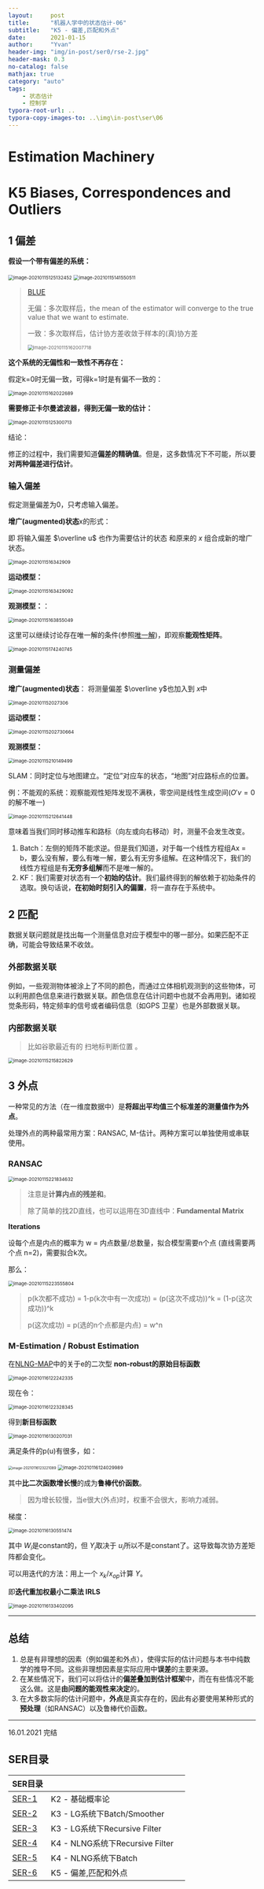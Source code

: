 ```yaml
---
layout:     post
title:      "机器人学中的状态估计-06"
subtitle:   "K5 - 偏差,匹配和外点"
date:       2021-01-15
author:     "Yvan"
header-img: "img/in-post/ser0/rse-2.jpg"
header-mask: 0.3
no-catalog: false
mathjax: true
category: "auto"
tags:
    - 状态估计
    - 控制学
typora-root-url: ..
typora-copy-images-to: ..\img\in-post\ser\06
---
```


# Estimation Machinery

# K5 Biases, Correspondences and Outliers

## 1 偏差

**假设一个带有偏差的系统：**

<img src="/img/in-post/ser/06/image-20210115125132452.png" alt="image-20210115125132452" style="zoom: 67%;" />

<img src="/img/in-post/ser/06/image-20210115141550511.png" alt="image-20210115141550511" style="zoom:67%;" />

> [BLUE]({{site.baseurl}}/auto/2020/11/20/SER3/#最优线性无偏估计blue)
>
> 无偏：多次取样后，the mean of the estimator will converge to the true value that we want to estimate.
>
> 一致：多次取样后，估计协方差收敛于样本的(真)协方差
>
> <img src="/img/in-post/ser/06/image-20210115162007718.png" alt="image-20210115162007718" style="zoom: 67%;" />

**这个系统的无偏性和一致性不再存在：**

假定k=0时无偏一致，可得k=1时是有偏不一致的：

<img src="/img/in-post/ser/06/image-20210115162022689.png" alt="image-20210115162022689" style="zoom:67%;" />

**需要修正卡尔曼滤波器，得到无偏一致的估计：**

<img src="/img/in-post/ser/06/image-20210115125300713.png" alt="image-20210115125300713" style="zoom:67%;" />

结论：

修正的过程中，我们需要知道**偏差的精确值**。但是，这多数情况下不可能，所以要**对两种偏差进行估计**。

### 输入偏差

假定测量偏差为0，只考虑输入偏差。

**增广(augmented)状态**x的形式：

即 将输入偏差 $\overline u$ 也作为需要估计的状态 和原来的 $x$ 组合成新的增广状态。

<img src="/img/in-post/ser/06/image-2021011516342909.png" alt="image-2021011516342909" style="zoom:67%;" />

**运动模型：**

<img src="/img/in-post/ser/06/image-20210115163429092.png" alt="image-20210115163429092" style="zoom:67%;" />

**观测模型：**：

<img src="/img/in-post/ser/06/image-20210115163855049.png" alt="image-20210115163855049" style="zoom:67%;" />

这里可以继续讨论存在唯一解的条件(参照[唯一解]({{site.baseurl}}/auto/2020/11/20/SER3/#case-ii-without-initial-state))，即观察**能观性矩阵**。

<img src="/img/in-post/ser/06/image-20210115174240745.png" alt="image-20210115174240745" style="zoom:67%;" />

### 测量偏差

**增广(augmented)状态**： 将测量偏差 $\overline y$也加入到 $x$中

<img src="/img/in-post/ser/06/image-202101152027306.png" alt="image-202101152027306" style="zoom:67%;" />

**运动模型：**

<img src="/img/in-post/ser/06/image-20210115202730664.png" alt="image-20210115202730664" style="zoom:67%;" />

**观测模型：**

<img src="/img/in-post/ser/06/image-20210115210149499.png" alt="image-20210115210149499" style="zoom:67%;" />

SLAM：同时定位与地图建立。“定位”对应车的状态，“地图”对应路标点的位置。

例：不能观的系统：观察能观性矩阵发现不满秩，零空间是线性生成空间($O'v=0$的解不唯一) 

<img src="/img/in-post/ser/06/image-20210115212641448.png" alt="image-20210115212641448" style="zoom:67%;" />

意味着当我们同时移动推车和路标（向左或向右移动）时，测量不会发⽣改变。

1. Batch：左侧的矩阵不能求逆。但是我们知道，对于每⼀个线性方程组Ax = b，要么没有解，要么有唯⼀解，要么有无穷多组解。在这种情况下，我们的线性方程组是有**无穷多组解**而不是唯⼀解的。
2. KF：我们需要对状态有⼀个**初始的估计**。我们最终得到的解依赖于初始条件的选取。换句话说，**在初始时刻引入的偏置**，将⼀直存在于系统中。



## 2 匹配

数据关联问题就是找出每⼀个测量信息对应于模型中的哪⼀部分。如果匹配不正确，可能会导致结果不收敛。

### 外部数据关联

例如，⼀些观测物体被涂上了不同的颜色，而通过立体相机观测到的这些物体，可以利用颜色信息来进行数据关联。颜色信息在估计问题中也就不会再用到。诸如视觉条形码，特定频率的信号或者编码信息（如GPS 卫星）也是外部数据关联。

### 内部数据关联

> 比如谷歌最近有的 扫地标判断位置 。

<img src="/img/in-post/ser/06/image-20210115215822629.png" alt="image-20210115215822629" style="zoom:67%;" />



## 3 外点

⼀种常见的⽅法（在⼀维度数据中）是**将超出平均值三个标准差的测量值作为外点**。

处理外点的两种最常用方案：RANSAC, M-估计。两种方案可以单独使⽤或串联使用。

### RANSAC

<img src="/img/in-post/ser/06/image-20210115221834632.png" alt="image-20210115221834632" style="zoom:67%;" />

> 注意是**计算内点的残差和**。
>
> 除了简单的找2D直线，也可以运用在3D直线中：**Fundamental Matrix**

**Iterations**

设每个点是内点的概率为 w = 内点数量/总数量，拟合模型需要n个点 (直线需要两个点 n=2)，需要拟合k次。

那么：

<img src="/img/in-post/ser/06/image-20210115223555804.png" alt="image-20210115223555804" style="zoom:67%;" />

> p(k次都不成功) = 1-p(k次中有一次成功) = (p(这次不成功))^k  = (1-p(这次成功))^k 
>
> p(这次成功) = p(选的n个点都是内点) = w^n  



### M-Estimation / Robust Estimation 

在[NLNG-MAP]({{site.baseurl}}/auto/2020/12/31/SER5/#MAP-Start)中的关于e的二次型 **non-robust的原始目标函数**

<img src="/img/in-post/ser/06/image-20210116122242335.png" alt="image-20210116122242335" style="zoom:67%;" />

现在令：

<img src="/img/in-post/ser/06/image-20210116122328345.png" alt="image-20210116122328345" style="zoom:67%;" />

得到**新目标函数**

<img src="/img/in-post/ser/06/image-20210116130207031.png" alt="image-20210116130207031" style="zoom:67%;" />

满足条件的p(u)有很多，如：

<img src="/img/in-post/ser/06/image-20210116123221089.png" alt="image-20210116123221089" style="zoom: 50%;" />

<img src="/img/in-post/ser/06/image-20210116124029989.png" alt="image-20210116124029989" style="zoom:67%;" />

其中**比二次函数增长慢**的成为**鲁棒代价函数**。

> 因为增长较慢，当e很大(外点)时，权重不会很大，影响力减弱。



梯度：

<img src="/img/in-post/ser/06/image-20210116130551474.png" alt="image-20210116130551474" style="zoom:67%;" />

其中 $W_i$是constant的，但 $Y_i$取决于 $u_i$所以不是constant了。这导致每次协方差矩阵都会变化。

可以用迭代的方法：用上一个 $x_k/x_{op}$计算 $Y$。

即**迭代重加权最小二乘法 IRLS**

<img src="/img/in-post/ser/06/image-20210116133402095.png" alt="image-20210116133402095" style="zoom:67%;" />

---

## 总结

1. 总是有非理想的因素（例如偏差和外点），使得实际的估计问题与本书中纯数学的推导不同。这些非理想因素是实际应用中**误差**的主要来源。
2. 在某些情况下，我们可以将估计的**偏差叠加到估计框架**中，而在有些情况不能这么做。这是**由问题的能观性来决定**的。
3. 在大多数实际的估计问题中，**外点**是真实存在的，因此有必要使⽤某种形式的**预处理**（如RANSAC）以及鲁棒代价函数。

---

16.01.2021 完结



## SER目录

| SER目录                                    |                                 |      |
| ------------------------------------------ | ------------------------------- | ---- |
| [SER-1]({{site.baseurl}}/auto/2020/10/26/SER)  | K2 - 基础概率论                 |      |
| [SER-2]({{site.baseurl}}/auto/2020/11/09/SER2) | K3 - LG系统下Batch/Smoother     |      |
| [SER-3]({{site.baseurl}}/auto/2020/11/20/SER3) | K3 - LG系统下Recursive Filter   |      |
| [SER-4]({{site.baseurl}}/auto/2020/12/04/SER4) | K4 - NLNG系统下Recursive Filter |      |
| [SER-5]({{site.baseurl}}/auto/2020/12/31/SER5) | K4 - NLNG系统下Batch            |      |
| [SER-6]({{site.baseurl}}/auto/2021/01/15/SER6) | K5 - 偏差,匹配和外点            |      |

